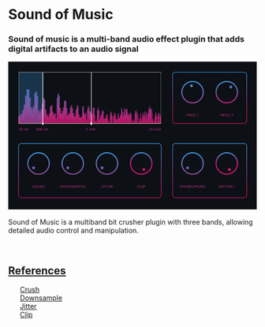 <h1>Sound of Music</h2>

<h3>Sound of music is a multi-band audio effect plugin that adds digital artifacts to an audio signal</h3>

<img src="Screenshot.png" width="800">

<br>

<p>
    Sound of Music is a multiband bit crusher plugin with three bands, allowing detailed audio control and manipulation.
</p>
<br>
<h2><u>References</u></h2>
<ul type="none">
    <li>
        <a href="https://en.wikipedia.org/wiki/Bitcrusher">Crush</a>
    </li>
    <li>
        <a href="https://en.wikipedia.org/wiki/Bitcrusher">Downsample</a>
    </li>
    <li>
        <a href="https://headfonics.com/what-is-jitter-in-audio/">Jitter</a>
    </li>
    <li>
        <a href="https://humbuckersoup.com/soft-clipping-vs-hard-clipping-difference/">Clip</a>
    </li>
</ul>
